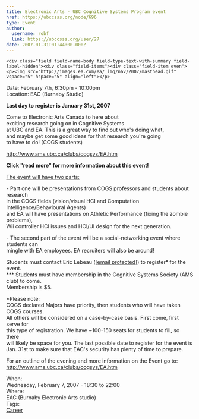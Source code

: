 ```yaml
---
title: Electronic Arts - UBC Cognitive Systems Program event 
href: https://ubccsss.org/node/696
type: Event
author:
  username: robf
  link: https://ubccsss.org/user/27
date: 2007-01-31T01:44:00.000Z
---
```



    <div class="field field-name-body field-type-text-with-summary field-label-hidden"><div class="field-items"><div class="field-item even"><p><img src="http://images.ea.com/ea/_img/nav/2007/masthead.gif" vspace="5" hspace="5" align="left"></p>
<p>Date: February 7th, 6:30pm - 10:00pm<br>
Location: EAC (Burnaby Studio)</p>
<p><b>Last day to register is January 31st, 2007 </b></p>
<p>Come to Electronic Arts Canada to here about<br>
exciting research going on in Cognitive Systems<br>
at UBC and EA.  This is a great way to find out who&apos;s doing what,<br>
and maybe get some good ideas for that research you&apos;re going<br>
to have to do! (COGS students)</p>
<p><a href="http://www.ams.ubc.ca/clubs/cogsys/EA.htm" target="_blank">http://www.ams.ubc.ca/clubs/cogsys/EA.htm</a></p>
<p><b>Click &quot;read more&quot; for more information about this event!</b></p>
<!--break--><p>
<u>The event will have two parts:</u></p>
<p>- Part one will be presentations from COGS professors and students about research<br>
in the COGS fields (vision/visual HCI and Computation Intelligence/Behavioural Agents)<br>
and EA will have presentations on Athletic Performance (fixing the zombie problems),<br>
Wii controller HCI issues and HCI/UI design for the next generation.</p>
<p>- The second part of the event will be a social-networking event where students can<br>
mingle with EA employees. EA recruiters will also be around!</p>
<p>Students must contact Eric Lebeau (<a href="/cdn-cgi/l/email-protection" class="__cf_email__" data-cfemail="6e1a19010a0f171d060f0a01192e06011a030f0702400d0103">[email&#xA0;protected]</a>) to register* for the event.<br>
*** Students must have membership in the Cognitive Systems Society (AMS club) to come.<br>
Membership is $5. </p>
<p>*Please note:<br>
COGS declared Majors have priority, then students who will have taken COGS courses.<br>
All others will be considered on a case-by-case basis. First come, first serve for<br>
this type of registration.  We have ~100-150 seats for students to fill, so there<br>
will likely be space for you.  The last possible date to register for the event is<br>
Jan. 31st to make sure that EAC&apos;s security has plenty of time to prepare.</p>
<p>For an outline of the evening and more information on the Event go to: <a href="http://www.ams.ubc.ca/clubs/cogsys/EA.htm" target="_blank">http://www.ams.ubc.ca/clubs/cogsys/EA.htm</a></p>
</div></div></div><div class="field field-name-field-dates field-type-datetime field-label-above"><div class="field-label">When:&#xA0;</div><div class="field-items"><div class="field-item even"><span class="date-display-single">Wednesday, February 7, 2007 - <span class="date-display-range"><span class="date-display-start">18:30</span> to <span class="date-display-end">22:00</span></span></span></div></div></div><div class="field field-name-field-location field-type-text field-label-above"><div class="field-label">Where:&#xA0;</div><div class="field-items"><div class="field-item even">EAC (Burnaby Electronic Arts studio)</div></div></div>    <footer>
    <div class="field field-name-field-tags field-type-taxonomy-term-reference field-label-above"><div class="field-label">Tags:&#xA0;</div><div class="field-items"><div class="field-item even"><a href="/career">Career</a></div></div></div>      </footer>
    